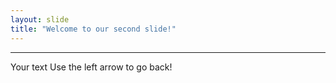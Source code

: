 ```yaml
---
layout: slide
title: "Welcome to our second slide!"
---
```

---
Your text
Use the left arrow to go back!
